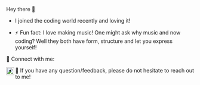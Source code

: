  Hey there 👋

- I joined the coding world recently and loving it! 

- ⚡ Fun fact: I love making music! One might ask why music and now coding? Well they both have form, structure and let you express yourself! 

 🤝 Connect with me:

<a href="https://www.linkedin.com/in/vinay-rao-6879a6151/"><img align="left" src="https://raw.githubusercontent.com/vrao27/vrao277/main/images/linkedin.svg
" alt="Vinay Rao | LinkedIn" width="21px"/></a>


- 💬 If you have any question/feedback, please do not hesitate to reach out to me!
